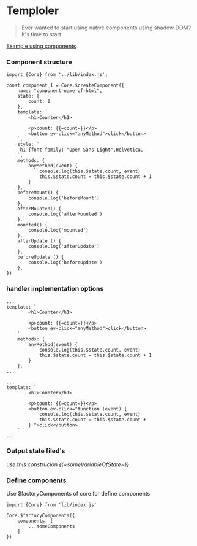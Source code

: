 # **Temploler**
>Ever wanted to start using native components using shadow DOM? It's time to start

 [Example using components](https://github.com/adametsofficial/Temploler/tree/main/example)

### Component structure
```
import {Core} from '../lib/index.js';

const component_1 = Core.$createComponent({
    name: "component-name-of-html",
    state: {
        count: 0
    },
    template: `
        <h1>Counter</h1>
  
        <p>count: {{=count=}}</p>
        <button ev-click="anyMethod">click</button>
    `,
    style: `
     h1 {font-family: "Open Sans Light",Helvetica,
    `,
    methods: {
        anyMethod(event) {
            console.log(this.$state.count, event)
            this.$state.count = this.$state.count + 1
        }
    },
    beforeMount() {
        console.log('beforeMount')
    },
    afterMounted() {
        console.log('afterMounted')
    },
    mounted() {
        console.log('mounted')     
    },
    afterUpdate () {
        console.log('afterUpdate')
    },
    beforeUpdate () {
        console.log('beforeUpdate')
    },
})
```
### handler implementation options
```
...
template: `
        <h1>Counter</h1>
  
        <p>count: {{=count=}}</p>
        <button ev-click="anyMethod">click</button>
    `
    methods: {
        anyMethod(event) {
            console.log(this.$state.count, event)
            this.$state.count = this.$state.count + 1
        }
    },
...
```

```
...
template: `
        <h1>Counter</h1>
  
        <p>count: {{=count=}}</p>
        <button ev-click="function (event) {
            console.log(this.$state.count, event)
            this.$state.count = this.$state.count + 
        } ">click</button>
    `
...
```
### Output state filed's
*use this construcion {{=someVariableOfState=}}*

### Define components
Use $factoryComponents of core for define components

```
import {Core} from 'lib/index.js'

Core.$factoryComponents({
    components: [
        ...someComponents
    ]
})
```
